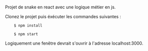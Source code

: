 Projet de snake en react avec une logique métier en js. 

Clonez le projet puis éxécuter les commandes suivantes : 

		$ npm install

		$ npm start

Logiquement une fenêtre devrait s'ouvrir à l'adresse localhost:3000.
